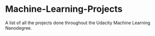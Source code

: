 # Machine-Learning-Projects

A list of all the projects done throughout the Udacity Machine Learning Nanodegree.
